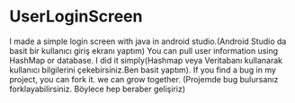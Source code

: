 # UserLoginScreen
I made a simple login screen with java in android studio.(Android Studio da basit bir kullanıcı giriş ekranı yaptım)
You can pull user information using HashMap or database. I did it simply(Hashmap veya Veritabanı kullanarak kullanıcı bilgilerini çekebirsiniz.Ben basit yaptım).
If you find a bug in my project, you can fork it. we can grow together. (Projemde bug bulursanız forklayabilirsiniz. Böylece hep beraber gelişiriz)

